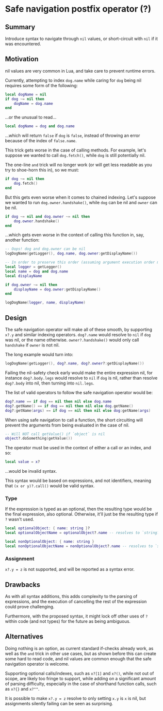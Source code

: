 # Safe navigation postfix operator (?)

## Summary

Introduce syntax to navigate through `nil` values, or short-circuit with `nil` if it was encountered.


## Motivation

nil values are very common in Lua, and take care to prevent runtime errors. 

Currently, attempting to index `dog.name` while caring for `dog` being nil requires some form of the following:

```lua
local dogName = nil
if dog ~= nil then
    dogName = dog.name
end
```

...or the unusual to read...

```lua
local dogName = dog and dog.name
```

...which will return `false` if `dog` is `false`, instead of throwing an error because of the index of `false.name`.

This trick gets worse in the case of calling methods. For example, let's suppose we wanted to call `dog.fetch()`, while `dog` is still potentially nil.

The one-line `and` trick will no longer work (or will get less readable as you try to shoe-horn this in), so we must:

```lua
if dog ~= nil then
    dog.fetch()
end
```

But this gets even worse when it comes to chained indexing. Let's suppose we wanted to run `dog.owner.handshake()`, while `dog` can be nil and `owner` can be nil.

```lua
if dog ~= nil and dog.owner ~= nil then
    dog.owner.handshake()
end
```

...which gets even worse in the context of calling this function in, say, another function:

```lua
-- Oops! dog and dog.owner can be nil
logDogName(getLogger(), dog.name, dog.owner:getDisplayName())

-- In order to preserve this order (assuming argument execution order mattered)...
local logger = getLogger()
local name = dog and dog.name
local displayName

if dog.owner ~= nil then
    displayName = dog.owner:getDisplayName()
end

logDogName(logger, name, displayName)
```

## Design

The safe navigation operator will make all of these smooth, by supporting `x?.y` and similar indexing operators. `dog?.name` would resolve to `nil` if `dog` was nil, or the name otherwise. `owner?.handshake()` would only call `handshake` if `owner` is not nil.

The long example would turn into:

```lua
logDogName(getLogger(), dog?.name, dog?.owner?:getDisplayName())
```

Failing the nil-safety check early would make the entire expression nil, for instance `dog?.body.legs` would resolve to `nil` if `dog` is nil, rather than resolve `dog?.body` into nil, then turning into `nil.legs`.

The list of valid operators to follow the safe navigation operator would be:

```lua
dog?.name == if dog == nil then nil else dog.name
dog?.getName() == if dog == nil then nil else dog.getName()
dog?:getName(args) == if dog == nil then nil else dog:getName(args)
```

When using safe navigation to call a function, the short circuiting will prevent the arguments from being evaluated in the case of nil.

```lua
-- Will NOT call getValue() if `object` is nil
object?.doSomething(getValue())
```

The operator must be used in the context of either a call or an index, and so:

```lua
local value = x?
```

...would be invalid syntax. 

This syntax would be based on expressions, and not identifiers, meaning that `(x or y)?.call()` would be valid syntax.

### Type
If the expression is typed as an optional, then the resulting type would be the final expression, also optional. Otherwise, it'll just be the resulting type if `?` wasn't used.

```lua
local optionalObject: { name: string }?
local optionalObjectName = optionalObject?.name -- resolves to `string?`

local nonOptionalObject: { name: string }
local nonOptionalObjectName = nonOptionalObject?.name -- resolves to `string`
```

### Assignment
`x?.y = z` is not supported, and will be reported as a syntax error.

## Drawbacks

As with all syntax additions, this adds complexity to the parsing of expressions, and the execution of cancelling the rest of the expression could prove challenging.

Furthermore, with the proposed syntax, it might lock off other uses of `?` within code (and not types) for the future as being ambiguous.

## Alternatives

Doing nothing is an option, as current standard if-checks already work, as well as the `and` trick in other use cases, but as shown before this can create some hard to read code, and nil values are common enough that the safe navigation operator is welcome.

Supporting optional calls/indexes, such as `x?[1]` and `x?()`, while not out of scope, are likely too fringe to support, while adding on a significant amount of parsing difficulty, especially in the case of shorthand function calls, such as `x?{}` and `x?""`.

It is possible to make `x?.y = z` resolve to only setting `x.y` is `x` is nil, but assignments silently failing can be seen as surprising.
